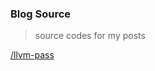 ### Blog Source

> source codes for my posts

[/llvm-pass](https://higuoxing.com/archives/llvm-passes)

